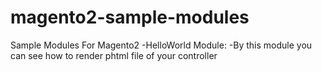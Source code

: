 # magento2-sample-modules
Sample Modules For Magento2
  -HelloWorld Module:
    -By this module you can see how to render  phtml file of your controller
